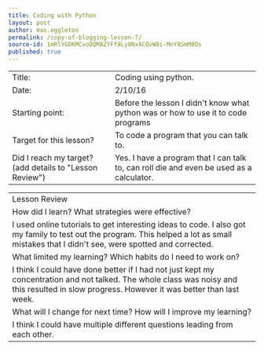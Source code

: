 ```yaml
---
title: Coding with Python
layout: post
author: max.eggleton
permalink: /copy-of-blogging-lesson-7/
source-id: 1mRlYGOKMCvoDQMA2YFf8Ly8NxACQvW8i-MnY8SmM0Os
published: true
---
```

<table>
  <tr>
    <td>Title:</td>
    <td>Coding using python.</td>
  </tr>
  <tr>
    <td>Date:</td>
    <td>2/10/16</td>
  </tr>
  <tr>
    <td>Starting point:</td>
    <td>Before the lesson I didn't know what python was or how to use it to code programs</td>
  </tr>
  <tr>
    <td>Target for this lesson?</td>
    <td>To code a program that you can talk to.</td>
  </tr>
  <tr>
    <td>Did I reach my target? 
(add details to "Lesson Review")</td>
    <td>Yes. I have a program that I can talk to, can roll die and even be used as a calculator.</td>
  </tr>
</table>


<table>
  <tr>
    <td>Lesson Review</td>
  </tr>
  <tr>
    <td>How did I learn? What strategies were effective? </td>
  </tr>
  <tr>
    <td>I used online tutorials to get interesting ideas to code. I also got my family to test out the program. This helped a lot as small mistakes that I didn't see, were spotted and corrected.</td>
  </tr>
  <tr>
    <td>What limited my learning? Which habits do I need to work on? </td>
  </tr>
  <tr>
    <td>I think I could have done better if I had not just kept my concentration and not talked. The whole class was noisy and this resulted in slow progress. However it was better than last week.</td>
  </tr>
  <tr>
    <td>What will I change for next time? How will I improve my learning?</td>
  </tr>
  <tr>
    <td>I think I could have multiple different questions leading from each other.</td>
  </tr>
</table>


